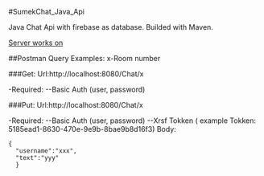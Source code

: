 #SumekChat_Java_Api

Java Chat Api with firebase as database.
Builded with Maven.

[Server works on](http://localhost:8080)

##Postman Query Examples:
x-Room number

###Get:
Url:http://localhost:8080/Chat/x

-Required:
--Basic Auth (user, password)

###Put:
Url:http://localhost:8080/Chat/x

-Required:
--Basic Auth (user, password)
--Xrsf Tokken ( example Tokken: 5185ead1-8630-470e-9e9b-8bae9b8d16f3)
Body:
```
{
  "username":"xxx",
  "text":"yyy"
  }
```
